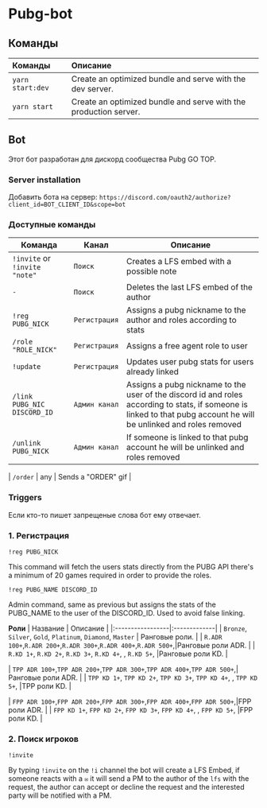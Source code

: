 # Pubg-bot

## Команды

| Команды      | Описание                                                      |
| :----------- | :--------------------------------------------------------------- |
| `yarn start:dev` | Create an optimized bundle and serve with the dev server. |
| `yarn start` | Create an optimized bundle and serve with the production server. |

## Bot

Этот бот разработан для дискорд сообщества Pubg GO TOP.

### Server installation

Добавить бота на сервер: `https://discord.com/oauth2/authorize?client_id=BOT_CLIENT_ID&scope=bot`

### Доступные команды

| Команда                          | Канал            | Описание                                                                                                                                                         |
|----------------------------------|--------------------|---------------------------------------------------------------------------------------------------------------------------------------------------------------------|
| `!invite` or `!invite "note"`            | `Поиск`   | Creates a LFS embed with a possible note                                                                                                                                                |
| `-`                              | `Поиск`   | Deletes the last LFS embed of the author                                                                                                                            |
| `!reg PUBG_NICK`            | `Регистрация` | Assigns a pubg nickname to the author and roles according to stats                                                                                                  |
| `/role "ROLE_NICK"`            | `Регистрация` | Assigns a free agent role to user                                                                                                  |
| `!update`                        | `Регистрация` | Updates user pubg stats for users already linked                                                                                                                    |
| `/link PUBG_NIC DISCORD_ID` | `Админ канал` | Assigns a pubg nickname to the user of the discord id and roles according to stats, if someone is linked to that pubg account he will be unlinked and roles removed |
| `/unlink PUBG_NICK`          | `Админ канал` | If someone is linked to that pubg account he will be unlinked and roles removed   

| `/order`                          | any      | Sends a "ORDER" gif                     |

### Triggers
Если кто-то пишет запрещеные слова бот ему отвечает.

### 1. Регистрация

`!reg PUBG_NICK`

This command will fetch the users stats directly from the PUBG API there's a minimum of 20 games required in order to provide the roles.

`!reg PUBG_NAME DISCORD_ID`

Admin command, same as previous but assigns the stats of the PUBG_NAME to the user of the DISCORD_ID. Used to avoid false linking.

**Роли**
| Название | Описание |
|:-----------------|:-------------|
| `Bronze`, `Silver`, `Gold`, `Platinum`, `Diamond`, `Master` | Ранговые роли. |
| `R.ADR 100+`,`R.ADR 200+`,`R.ADR 300+`,`R.ADR 400+`,`R.ADR 500+`,|Ранговые роли ADR. |
| `R.KD 1+`, `R.KD 2+`, `R.KD 3+`, `R.KD 4+`, , `R.KD 5+`,  |Ранговые роли KD. |

| `TPP ADR 100+`,`TPP ADR 200+`,`TPP ADR 300+`,`TPP ADR 400+`,`TPP ADR 500+`,|Ранговые роли ADR. |
| `TPP KD 1+`, `TPP KD 2+`, `TPP KD 3+`, `TPP KD 4+`, , `TPP KD 5+`,  |TPP роли KD. |

| `FPP ADR 100+`,`FPP ADR 200+`,`FPP ADR 300+`,`FPP ADR 400+`,`FPP ADR 500+`,|FPP роли ADR. |
| `FPP KD 1+`, `FPP KD 2+`, `FPP KD 3+`, `FPP KD 4+`, , `FPP KD 5+`,  |FPP роли KD. |

### 2. Поиск игроков

`!invite`

By typing `!invite` on the `!i` channel the bot will create a LFS Embed, if someone reacts with a `✉️` it will send a PM to the author of the `lfs` with the request, the author can accept or decline the request and the interested party will be notified with a PM.
